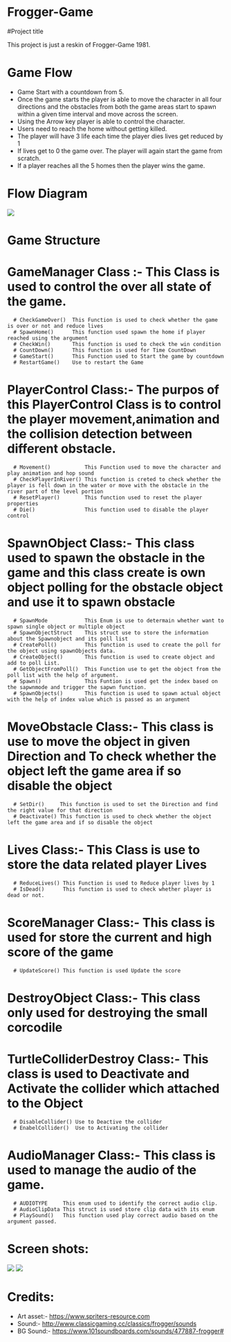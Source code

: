 # Frogger-Game

#Project title

This project is just a reskin of Frogger-Game 1981. 

# Game Flow 

* Game Start with a countdown from 5. 
* Once the game starts the player is able to move the character in all four directions and the obstacles from both the game areas start to spawn within a given time interval and     move across the screen.
* Using the Arrow key player is able to control the character.
* Users need to reach the home without getting killed.
* The player will have 3 life each time the player dies lives get reduced by 1
* If lives get to 0 the game over. The player will again start the game from scratch.
* If a player reaches all the 5 homes then the player wins the game.


# Flow Diagram
![](image_2021-04-14_132216.png)

# Game Structure

 # GameManager Class :- This Class is used to control the over all state of the game.
      # CheckGameOver()  This Function is used to check whether the game is over or not and reduce lives
      # SpawnHome()      This function used spawn the home if player reached using the argument
      # CheckWin()       This function is used to check the win condition
      # CountDown()      This function is used for Time CountDown
      # GameStart()      This Function used to Start the game by countdown
      # RestartGame()    Use to restart the Game
      
 # PlayerControl Class:-  The purpos of this PlayerControl Class is to control the player movement,animation and the collision detection between different obstacle.
      # Movement()           This Function used to move the character and play animation and hop sound
      # CheckPlayerInRiver() This function is creted to check whether the player is fell down in the water or move with the obstacle in the river part of the level portion
      # ResetPlayer()        This function used to reset the player properties
      # Die()                This function used to disable the player control
      
 # SpawnObject Class:- This class used to spawn the obstacle in the game and this class create is own object polling for the obstacle object and use it to spawn obstacle
      # SpawnMode            This Enum is use to determain whether want to spawn single object or multiple object
      # SpawnObjectStruct    This struct use to store the information about the Spawnobject and its poll list
      # CreatePoll()         This function is used to create the poll for the object using spawnObjects data.
      # CreateObject()       This function is used to create object and add to poll List.
      # GetObjectFromPoll()  This Function use to get the object from the poll list with the help of argument.
      # Spawn()              This Funtion is used get the index based on the sapwnmode and trigger the sapwn function.
      # SpawnObjects()       This function is used to spawn actual object with the help of index value which is passed as an argument
      
 # MoveObstacle Class:- This class is use to move the object in given Direction and To check whether the object left the game area if so disable the object
      # SetDir()     This function is used to set the Direction and find the right value for that direction
      # Deactivate() This function is used to check whether the object left the game area and if so disable the object
 
 # Lives Class:- This Class is use to store the data related player Lives
      # ReduceLives() This Function is used to Reduce player lives by 1
      # IsDead()      This function is used to check whether player is dead or not.
      
 # ScoreManager Class:- This class is used for store the current and high score of the game
      # UpdateScore() This function is used Update the score
      
 # DestroyObject Class:- This class only used for destroying the small corcodile
 
 # TurtleColliderDestroy Class:- This class is used to Deactivate and Activate the collider which attached to the Object 
      # DisableCollider() Use to Deactive the collider
      # EnabelCollider()  Use to Activating the collider
 
 # AudioManager Class:- This class is used to manage the audio of the game.
      # AUDIOTYPE     This enum used to identify the correct audio clip.
      # AudioClipData This struct is used store clip data with its enum
      # PlaySound()   This function used play correct audio based on the argument passed.

# Screen shots: 
![](InGame.PNG)
![](InGame_2.PNG)

# Credits:
* Art asset:- https://www.spriters-resource.com
* Sound:-     http://www.classicgaming.cc/classics/frogger/sounds 
* BG Sound:-  https://www.101soundboards.com/sounds/477887-frogger#    
